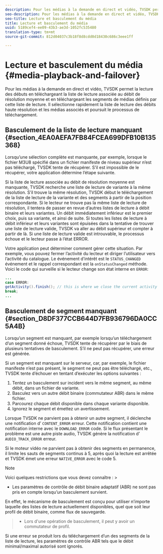 ```yaml
---
description: Pour les médias à la demande en direct et vidéo, TVSDK permet la lecture des débuts en téléchargeant la liste de lecture associée au débit de résolution moyenne et en téléchargeant les segments de médias définis par cette liste de lecture. Il sélectionne rapidement la liste de lecture des débits haute résolution et les médias associés et poursuit le processus de téléchargement.
seo-description: Pour les médias à la demande en direct et vidéo, TVSDK permet la lecture des débuts en téléchargeant la liste de lecture associée au débit de résolution moyenne et en téléchargeant les segments de médias définis par cette liste de lecture. Il sélectionne rapidement la liste de lecture des débits haute résolution et les médias associés et poursuit le processus de téléchargement.
seo-title: Lecture et basculement du média
title: Lecture et basculement du média
uuid: 5189cef4-ee09-43b3-ae3d-1052fc535480
translation-type: tm+mt
source-git-commit: 812d04037c3b18f8d8cdd0d18430c686c3eee1ff

---
```



# Lecture et basculement du média {#media-playback-and-failover}

Pour les médias à la demande en direct et vidéo, TVSDK permet la lecture des débuts en téléchargeant la liste de lecture associée au débit de résolution moyenne et en téléchargeant les segments de médias définis par cette liste de lecture. Il sélectionne rapidement la liste de lecture des débits haute résolution et les médias associés et poursuit le processus de téléchargement.

## Basculement de la liste de lecture manquant {#section_4EA0AEFA7FB84FCEA699DFB10B135368}

Lorsqu’une sélection complète est manquante, par exemple, lorsque le fichier M3U8 spécifié dans un fichier manifeste de niveau supérieur n’est pas téléchargé, TVSDK tente de récupérer. S’il est impossible de le récupérer, votre application détermine l’étape suivante.

Si la liste de lecture associée au débit de résolution moyenne est manquante, TVSDK recherche une liste de lecture de variante à la même résolution. S’il trouve la même résolution, TVSDK début le téléchargement de la liste de lecture de la variante et des segments à partir de la position correspondante. Si le lecteur ne trouve pas la même liste de lecture de résolution, il tentera de passer en revue d’autres listes de lecture à débit binaire et leurs variantes. Un débit immédiatement inférieur est le premier choix, puis sa variante, et ainsi de suite. Si toutes les listes de lecture à débit inférieur et leurs variantes sont épuisées dans la tentative de trouver une liste de lecture valide, TVSDK va aller au débit supérieur et compter à partir de là. Si une liste de lecture valide est introuvable, le processus échoue et le lecteur passe à l’état ERROR.

Votre application peut déterminer comment gérer cette situation. Par exemple, vous pouvez fermer l’activité du lecteur et diriger l’utilisateur vers l’activité du catalogue. Le événement d’intérêt est le `STATUS_CHANGED` événement et le rappel correspondant est la `onStatusChanged` méthode. Voici le code qui surveille si le lecteur change son état interne en `ERROR`:

```java
... 
case ERROR: 
getActivity().finish(); // this is where we close the current activity (the Player activity) 
break; 
...
```

## Basculement de segment manquant {#section_D8DF377CCB644D7FB936796DA0CC5A4B}

Lorsqu’un segment est manquant, par exemple lorsqu’un téléchargement d’un segment donné échoue, TVSDK tente de récupérer par le biais de plusieurs tentatives de basculement. S’il ne peut pas récupérer, une erreur est générée.

Si un segment est manquant sur le serveur, car, par exemple, le fichier manifeste n’est pas présent, le segment ne peut pas être téléchargé, etc., TVSDK tente d’échouer en tentant d’exécuter les options suivantes :

1. Tentez un basculement sur incident vers le même segment, au même débit, dans un fichier de variante.
1. Basculez vers un autre débit binaire (commutateur ABR) dans le même fichier.
1. Parcourez chaque débit disponible dans chaque variante disponible.
1. Ignorez le segment et émettez un avertissement.

Lorsque TVSDK ne parvient pas à obtenir un autre segment, il déclenche une notification d’ `CONTENT_ERROR` erreur. Cette notification contient une notification interne avec le `DOWNLOAD_ERROR` code. Si le flux présentant le problème est une autre piste audio, TVSDK génère la notification d’ `AUDIO_TRACK_ERROR` erreur.

Si le moteur vidéo ne parvient pas à obtenir des segments en permanence, il limite les sauts de segments continus à 5, après quoi la lecture est arrêtée et TVSDK émet une erreur `NATIVE_ERROR` avec le code 5.

>[!NOTE]
>
>Voici quelques restrictions que vous devez connaître : >
>* Les paramètres de contrôle de débit binaire adaptatif (ABR) ne sont pas pris en compte lorsqu’un basculement survient.
>
>  
En effet, le mécanisme de basculement est conçu pour utiliser n’importe laquelle des listes de lecture actuellement disponibles, quel que soit leur profil de débit binaire, comme flux de sauvegarde.
>* Lors d&#39;une opération de basculement, il peut y avoir un commutateur de profil.
>
>  
Si une erreur se produit lors du téléchargement d’un des segments de la liste de lecture, les paramètres de contrôle ABR tels que le débit minimal/maximal autorisé sont ignorés.


